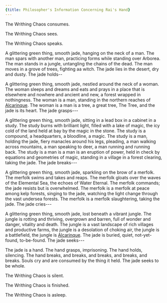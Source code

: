 ```yaml
---
{title: Philosopher's Information Concerning Rai's Hand}
---
```

The Writhing Chaos consumes.

The Writhing Chaos sees.

The Writhing Chaos speaks.

A glittering green thing, smooth jade, hanging on the neck of a man. The man spars with another man, practicing forms while standing over Arborea. The man stands in a jungle, untangling the chains of the dead. The man moves in a grove of trees, fighting aa witch. The jade lies in the desert, dry and dusty. The jade holds--

A glittering green thing, smooth jade, nestled around the neck of a woman. The woman sleeps and dreams and eats and prays in a place that is elsewhere and nowhere and ancient and new, a forest wrapped in nothingness. The woman is a man, standing in the northern reaches of [Alcarinque](<../../../history/pre-downfall/alcarinque.md>). The woman is a man is a tree, a great tree, The Tree, and the jade is its heart. The jade grasps---

A glittering green thing, smooth jade, sitting in a lead box in a cabinet in a study. The study burns with brilliant light, filled with a lake of magic, the icy cold of the land held at bay by the magic in the stone. The study is a compound, a headquarters, a bloodline, a magic. The study is a man, holding the jade, fiery manacles around his legs, pleading, a man walking across mountains, a man speaking to deer, a man running and running back. The study is a man is a man is an eruption of power, held in check by equations and geometries of magic, standing in a village in a forest clearing, taking the jade. The jade breaks---

A glittering green thing, smooth jade, sparkling on the brow of a merfolk. The merfolk swims and takes and reaps. The merfolk gloats over the waves of the Elemental Sea, the echoes of Water Eternal. The merfolk commands; the jade resists but is overwhelmed. The merfolk is a merfolk at peace among kelp forests, singing to the jade, watching the light change through the vast undersea forests. The merfolk is a merfolk slaughtering, taking the jade. The jade cries---

A glittering green thing, smooth jade, lost beneath a vibrant jungle. The jungle is rotting and thriving, overgrown and barren, full of wonder and danger, vitality and death. The jungle is a vast landscape of rich villages and productive farms, the jungle is a desolation of choking air, the jungle is a battlefield, the jungle is [Alcarinque](<../../../history/pre-downfall/alcarinque.md>). The jade is buried, quiet, not-yet-found, to-be-found. The jade seeks---

The jade is a hand. The hand grasps, imprisoning. The hand holds, silencing. The hand breaks, and breaks, and breaks, and breaks, and breaks. Souls cry and are consumed by the thing it held. The jade seeks to be whole. 

The Writhing Chaos is silent. 

The Writhing Chaos is finished. 

The Writhing Chaos is asleep. 